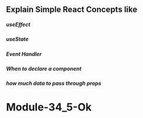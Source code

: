 ## Explain Simple React Concepts like
##### useEffect
##### useState
##### Event Handler
##### When to declare a component
##### how much data to pass through props
# Module-34_5-Ok
